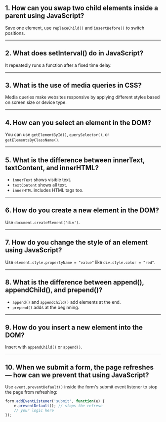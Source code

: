 ## 1. How can you swap two child elements inside a parent using JavaScript?
Save one element, use `replaceChild()` and `insertBefore()` to switch positions.

---

## 2. What does setInterval() do in JavaScript?
It repeatedly runs a function after a fixed time delay.

---

## 3. What is the use of media queries in CSS?
Media queries make websites responsive by applying different styles based on screen size or device type.

---

## 4. How can you select an element in the DOM?
You can use `getElementById()`, `querySelector()`, or `getElementsByClassName()`.

---

## 5. What is the difference between innerText, textContent, and innerHTML?
- `innerText` shows visible text.
- `textContent` shows all text.
- `innerHTML` includes HTML tags too.

---

## 6. How do you create  a new element in the DOM?
Use `document.createElement('div')`.

---

## 7. How do you change the style of an element using JavaScript?
Use `element.style.propertyName = "value"` like `div.style.color = "red"`.

---

## 8. What is the difference between append(), appendChild(), and prepend()?
- `append()` and `appendChild()` add elements at the end.
- `prepend()` adds at the beginning.

---

## 9. How do you insert a new element into the DOM?
Insert with `appendChild()` or `append()`.

---

## 10. When we submit a form, the page refreshes — how can we prevent that using JavaScript?
Use `event.preventDefault()` inside the form's submit event listener to stop the page from refreshing:

```js
form.addEventListener('submit', function(e) {
    e.preventDefault(); // stops the refresh
    // your logic here
});
```